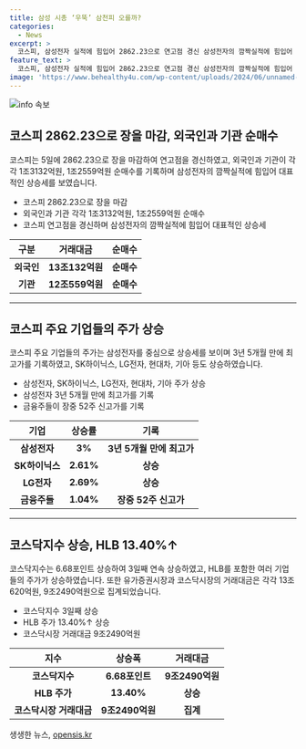 ```yaml
---
title: 삼성 시총 ‘우뚝’ 삼천피 오를까?
categories:
  - News
excerpt: >
  코스피, 삼성전자 실적에 힘입어 2862.23으로 연고점 경신 삼성전자의 깜짝실적에 힘입어 코스피가 5일 2862.23으로 연고점을 경신했다. 삼성전자의 연결 기준 2분기 영업이익은 10조4000억원으로 작년 대비 1452% 증가해 전망치를 상회하며 시장의 기대를 뛰어넘었다. 외인과 기관의 순매수로 금융주들도 장중 52주 신고가를 기록했고, 코스닥도 사흘째 오름세를 보여 투자심리가 활발해졌다.
feature_text: >
  코스피, 삼성전자 실적에 힘입어 2862.23으로 연고점 경신 삼성전자의 깜짝실적에 힘입어 코스피가 5일 2862.23으로 연고점을 경신했다. 삼성전자의 연결 기준 2분기 영업이익은 10조4000억원으로 작년 대비 1452% 증가해 전망치를 상회하며 시장의 기대를 뛰어넘었다. 외인과 기관의 순매수로 금융주들도 장중 52주 신고가를 기록했고, 코스닥도 사흘째 오름세를 보여 투자심리가 활발해졌다.
image: 'https://www.behealthy4u.com/wp-content/uploads/2024/06/unnamed-file.png'
---
```


<p><img src="https://www.behealthy4u.com/wp-content/uploads/2024/06/unnamed-file.png" alt="info 속보" /></p>

<h2 data-ke-size="size26">코스피 2862.23으로 장을 마감, 외국인과 기관 순매수</h2>

<p data-ke-size="size16">코스피는 5일에 2862.23으로 장을 마감하여 연고점을 경신하였고, 외국인과 기관이 각각 1조3132억원, 1조2559억원 순매수를 기록하며 삼성전자의 깜짝실적에 힘입어 대표적인 상승세를 보였습니다.</p>

<ul>
<li>코스피 2862.23으로 장을 마감</li>
<li>외국인과 기관 각각 1조3132억원, 1조2559억원 순매수</li>
<li>코스피 연고점을 경신하며 삼성전자의 깜짝실적에 힘입어 대표적인 상승세</li>
</ul>

<table>
<thead>
<tr>
<th>구분</th>
<th>거래대금</th>
<th>순매수</th>
</tr>
</thead>
<tbody>
<tr>
<td style="text-align: center; height: 17px;"><b>외국인</b></td>
<td style="text-align: center; height: 17px;"><b>13조132억원</b></td>
<td style="text-align: center; height: 17px;"><b>순매수</b></td>
</tr>
<tr>
<td style="text-align: center; height: 17px;"><b>기관</b></td>
<td style="text-align: center; height: 17px;"><b>12조559억원</b></td>
<td style="text-align: center; height: 17px;"><b>순매수</b></td>
</tr>
</tbody>
</table>

<hr>

<h2 data-ke-size="size26">코스피 주요 기업들의 주가 상승</h2>

<p data-ke-size="size16">코스피 주요 기업들의 주가는 삼성전자를 중심으로 상승세를 보이며 3년 5개월 만에 최고가를 기록하였고, SK하이닉스, LG전자, 현대차, 기아 등도 상승하였습니다.</p>

<ul>
<li>삼성전자, SK하이닉스, LG전자, 현대차, 기아 주가 상승</li>
<li>삼성전자 3년 5개월 만에 최고가를 기록</li>
<li>금융주들이 장중 52주 신고가를 기록</li>
</ul>

<table>
<thead>
<tr>
<th>기업</th>
<th>상승률</th>
<th>기록</th>
</tr>
</thead>
<tbody>
<tr>
<td style="text-align: center; height: 17px;"><b>삼성전자</b></td>
<td style="text-align: center; height: 17px;"><b>3%</b></td>
<td style="text-align: center; height: 17px;"><b>3년 5개월 만에 최고가</b></td>
</tr>
<tr>
<td style="text-align: center; height: 17px;"><b>SK하이닉스</b></td>
<td style="text-align: center; height: 17px;"><b>2.61%</b></td>
<td style="text-align: center; height: 17px;"><b>상승</b></td>
</tr>
<tr>
<td style="text-align: center; height: 17px;"><b>LG전자</b></td>
<td style="text-align: center; height: 17px;"><b>2.69%</b></td>
<td style="text-align: center; height: 17px;"><b>상승</b></td>
</tr>
<tr>
<td style="text-align: center; height: 17px;"><b>금융주들</b></td>
<td style="text-align: center; height: 17px;"><b>1.04%</b></td>
<td style="text-align: center; height: 17px;"><b>장중 52주 신고가</b></td>
</tr>
</tbody>
</table>

<hr>

<h2 data-ke-size="size26">코스닥지수 상승, HLB 13.40%↑</h2>

<p data-ke-size="size16">코스닥지수는 6.68포인트 상승하여 3일째 연속 상승하였고, HLB를 포함한 여러 기업들의 주가가 상승하였습니다. 또한 유가증권시장과 코스닥시장의 거래대금은 각각 13조620억원, 9조2490억원으로 집계되었습니다.</p>

<ul>
<li>코스닥지수 3일째 상승</li>
<li>HLB 주가 13.40%↑ 상승</li>
<li>코스닥시장 거래대금 9조2490억원</li>
</ul>

<table>
<thead>
<tr>
<th>지수</th>
<th>상승폭</th>
<th>거래대금</th>
</tr>
</thead>
<tbody>
<tr>
<td style="text-align: center; height: 17px;"><b>코스닥지수</b></td>
<td style="text-align: center; height: 17px;"><b>6.68포인트</b></td>
<td style="text-align: center; height: 17px;"><b>9조2490억원</b></td>
</tr>
<tr>
<td style="text-align: center; height: 17px;"><b>HLB 주가</b></td>
<td style="text-align: center; height: 17px;"><b>13.40%</b></td>
<td style="text-align: center; height: 17px;"><b>상승</b></td>
</tr>
<tr>
<td style="text-align: center; height: 17px;"><b>코스닥시장 거래대금</b></td>
<td style="text-align: center; height: 17px;"><b>9조2490억원</b></td>
<td style="text-align: center; height: 17px;"><b>집계</b></td>
</tr>
</tbody>
</table>
생생한 뉴스, <a href="https://opensis.kr" rel="dofollow">opensis.kr</a>


